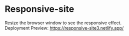 # Responsive-site
Resize the browser window to see the responsive effect.<br>
Deployment Preview: https://responsive-site3.netlify.app/
